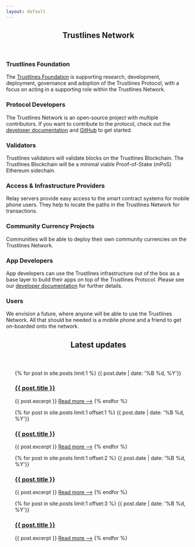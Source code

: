 ```yaml
---
layout: default
---
```


<!-- Section -->
<section>
	<header class="major">
		<h2>Trustlines Network</h2>
	</header>
	<div class="features">
		<article>
			<span class="icon fa-sitemap"></span>
			<div class="content">
				<h3>Trustlines Foundation</h3>
				<p>The <a href="https://trustlines.foundation/" target="_blank">Trustlines Foundation</a> is supporting research, development, deployment, governance and adoption of the Trustlines Protocol, with a focus on acting in a supporting role within the Trustlines Network.</p>
			</div>
		</article>
		<article>
			<span class="icon fa-code"></span>
			<div class="content">
				<h3>Protocol Developers</h3>
				<p>The Trustlines Network is an open-source project with multiple contributors. If you want to contribute to the protocol, check out the <a href="https://dev.trustlines.network/" target="_blank">developer documentation</a> and <a href="https://github.com/trustlines-protocol" target="_blank">GitHub</a> to get started.</p>
			</div>
		</article>
		<article>
			<span class="icon fa-link"></span>
			<div class="content">
				<h3>Validators‍</h3>
				<p>Trustlines validators will validate blocks on the Trustlines Blockchain. The Trustlines Blockchain will be a minimal viable Proof-of-Stake (mPoS) Ethereum sidechain.</p>
			</div>
		</article>
		<article>
			<span class="icon fa-server"></span>
			<div class="content">
				<h3>Access & Infrastructure Providers</h3>
				<p>Relay servers provide easy access to the smart contract systems for mobile phone users. They help to locate the paths in the Trustlines Network for transactions.</p>
			</div>
		</article>
		<article>
			<span class="icon fa-usd"></span>
			<div class="content">
				<h3>Community Currency Projects</h3>
				<p>Communities will be able to deploy their own community currencies on the Trustlines Network.</p>
			</div>
		</article>
		<article>
			<span class="icon fa-laptop"></span>
			<div class="content">
				<h3>App Developers‍</h3>
				<p>App developers can use the Trustlines infrastructure out of the box as a base layer to build their apps on top of the Trustlines Protocol. Please see our <a href="https://dev.trustlines.network/" target="_blank">developer documentation</a> for further details.</p>
			</div>
		</article>
		<article>
			<span class="icon fa-users"></span>
			<div class="content">
				<h3>Users</h3>
				<p>We envision a future, where anyone will be able to use the Trustlines Network. All that should be needed is a mobile phone and a friend to get on-boarded onto the network.</p>
			</div>
		</article>
	</div>
</section>

<!-- Section -->
<section>
	<header class="major">
		<h2>Latest updates</h2>
	</header>
	<div class="posts">
		<article>
			<ul>
				{% for post in site.posts limit:1 %}
						<a href="{{ post.url | absolute_url | absolute_url }}" class="image"></a>
						{{ post.date | date: '%B %d, %Y'}}
						<a href="{{ post.url | absolute_url }}"><h3>{{ post.title }}</h3></a>
						{{ post.excerpt }}
							<a href="{{ post.url | absolute_url }}" class="button">Read more ⟶</a>
				{% endfor %}
			</ul>
		</article>
		<article>
			<ul>
				{% for post in site.posts limit:1 offset:1 %}
						<a href="{{ post.url | absolute_url }}" class="image"></a>
						{{ post.date | date: '%B %d, %Y'}}
						<a href="{{ post.url | absolute_url }}"><h3>{{ post.title }}</h3></a>
						{{ post.excerpt }}
							<a href="{{ post.url | absolute_url }}" class="button">Read more ⟶</a>
				{% endfor %}
			</ul>
		</article>
		<article>
			<ul>
				{% for post in site.posts limit:1 offset:2 %}
						<a href="{{ post.url | absolute_url }}" class="image"></a>
						{{ post.date | date: '%B %d, %Y'}}
						<a href="{{ post.url | absolute_url }}"><h3>{{ post.title }}</h3></a>
						{{ post.excerpt }}
							<a href="{{ post.url | absolute_url }}" class="button">Read more ⟶</a>
				{% endfor %}
			</ul>
		</article>
		<article>
			<ul>
				{% for post in site.posts limit:1 offset:3 %}
						<a href="{{ post.url | absolute_url }}" class="image"></a>
						{{ post.date | date: '%B %d, %Y'}}
						<a href="{{ post.url | absolute_url }}"><h3>{{ post.title }}</h3></a>
						{{ post.excerpt }}
							<a href="{{ post.url | absolute_url }}" class="button">Read more ⟶</a>
				{% endfor %}
			</ul>
		</article>
	</div>
</section>
